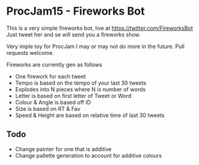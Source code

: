 # ProcJam15 - Fireworks Bot

This is a very simple fireworks bot, live at https://twitter.com/FireworksBot
Just tweet her and se will send you a fireworks show.

Very imple toy for ProcJam I may or may not do more in the future. Pull requests welcome.

Fireworks are currently gen as follows
* One firework for each tweet
* Tempo is based on the tempo of your last 30 tweets
* Explodes into N pieces where N is number of words
* Letter is based on first letter of Tweet or Word
* Colour & Angle is based off ID
* Size is based on RT & Fav
* Speed & Height are based on relative time of last 30 tweets

## Todo
* Change painter for one that is additive
* Change pallette generation to account for additive colours
